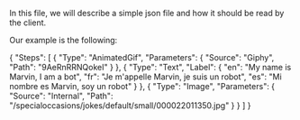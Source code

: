 In this file, we will describe a simple json file and how it should be read by the client.

Our example is the following:

{
  "Steps": [
    {
      "Type": "AnimatedGif",
      "Parameters": {
        "Source": "Giphy",
        "Path": "9AeRnRRNQokeI"
      }
    },
    {
      "Type": "Text",
      "Label": {
        "en": "My name is Marvin, I am a bot",
        "fr": "Je m'appelle Marvin, je suis un robot",
        "es": "Mi nombre es Marvin, soy un robot"
      }
    },
    {
      "Type": "Image",
      "Parameters": {
        "Source": "Internal",
        "Path": "/specialoccasions/jokes/default/small/000022011350.jpg"
      }
    }
  ]
}
